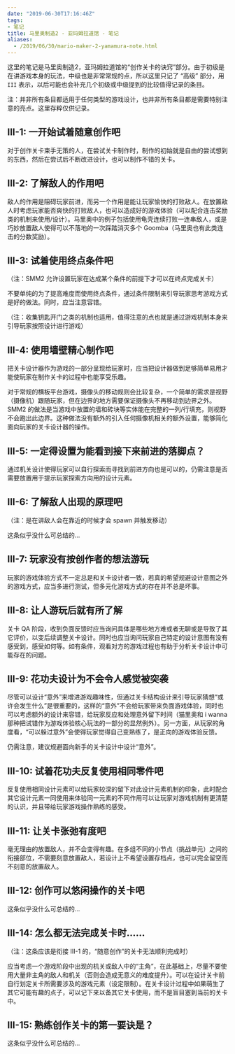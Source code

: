 ```yaml
---
date: "2019-06-30T17:16:46Z"
tags:
- 笔记
title: 马里奥制造2 - 亚玛姆拉道馆 - 笔记
aliases:
  - /2019/06/30/mario-maker-2-yamamura-note.html
---
```


这里的笔记是马里奥制造2，亚玛姆拉道馆的“创作关卡的诀窍”部分。由于初级是在讲游戏本身的玩法，中级也是非常常规的点，所以这里只记了 “高级” 部分，用 `III` 表示，以后可能也会补充几个初级或中级提到的比较值得记录的条目。

注：并非所有条目都适用于任何类型的游戏设计，也并非所有条目都是需要特别注意的亮点。这里存粹仅供记录。

## III-1: 一开始试着随意创作吧

对于创作关卡束手无策的人，在尝试关卡制作时，制作的初始就是自由的尝试想到的东西，然后在尝试后不断改进设计，也可以制作不错的关卡。

## III-2: 了解敌人的作用吧

敌人的作用是阻碍玩家前进，而另一个作用是能让玩家愉快的打败敌人。在放置敌人时考虑玩家能否爽快的打败敌人，也可以造成好的游戏体验（可以配合连击奖励类的机制来使用/设计）。马里奥中的例子包括使用龟壳连续打败一连串敌人，或是巧妙放置敌人使得可以不落地的一次踩踏消灭多个 Goomba（马里奥也有此类连击的分数奖励）。

## III-3: 试着使用终点条件吧

（注：SMM2 允许设置玩家在达成某个条件的前提下才可以在终点完成关卡）

不要单纯的为了提高难度而使用终点条件，通过条件限制来引导玩家思考游戏方式是好的做法。同时，应当注意容错。

（注：收集钥匙开门之类的机制也适用，值得注意的点也就是通过游戏机制本身来引导玩家按照设计进行游戏）

## III-4: 使用墙壁精心制作吧

把关卡设计器作为游戏的一部分呈现给玩家时，应当把设计器做到足够简单易用才能使玩家在制作关卡的过程中也能享受乐趣。

对于常规的横板平台游戏，摄像头的移动规则会比较复杂，一个简单的需求是视野（摄像机）跟随玩家，但在边界的地方需要保证摄像头不再移动到边界之外。SMM2 的做法是当游戏中放置的墙和砖块等实体能在完整的一列/行填充，则视野不会跑出此边界。这种做法没有额外的引入任何摄像机相关的额外设置，能够简化面向玩家的关卡设计器的操作。

## III-5: 一定得设置为能看到接下来前进的落脚点？

通过机关设计使得玩家可以自行探索而寻找到前进方向也是可以的，仍需注意是否需要放置用于提示玩家探索方向用的设计元素。

## III-6: 了解敌人出现的原理吧

（注：是在讲敌人会在靠近的时候才会 spawn 并触发移动）

这条似乎没什么可总结的...

## III-7: 玩家没有按创作者的想法游玩

玩家的游戏体验方式不一定总是和关卡设计者一致，若真的希望规避设计意图之外的游戏方式，应当多进行测试，但多元化游戏方式的存在并不总是坏事。

## III-8: 让人游玩后就有所了解

关卡 QA 阶段，收到负面反馈时应当询问具体是哪些地方难或者无聊或是导致了其它评价，以变后续调整关卡设计。同时也应当询问玩家自己特定的设计意图有没有感受到，感受如何等。如有条件，观看对方的游戏过程也有助于分析关卡设计中可能存在的问题。

## III-9: 花功夫设计为不会令人感觉被突袭

尽管可以设计“意外”来增进游戏趣味性，但通过关卡结构设计来引导玩家猜想“或许会发生什么”是很重要的，这样的“意外”不会给玩家带来负面游戏体验，同时也可以考虑额外的设计来容错，给玩家反应和处理意外留下时间（猫里奥和 i wanna 那种把试错作为游戏体验核心玩法的一部分的显然例外）。另一方面，从玩家的角度看，“可以躲过意外”会使得玩家觉得自己变熟练了，是正向的游戏体验反馈。

仍需注意，建议规避面向新手的关卡设计中设计“意外”。

## III-10: 试着花功夫反复使用相同零件吧

反复使用相同设计元素可以给玩家较深的留下对此设计元素机制的印象，此时配合其它设计元素一同使用来体验同一元素的不同作用可以让玩家对游戏机制有更清楚的认识，并且带给玩家游戏操作熟练的感受。

## III-11: 让关卡张弛有度吧

毫无理由的放置敌人，并不会变得有趣。在多组不同的小节点（挑战单元）之间的衔接部位，不需要刻意放置敌人，若设计上不希望设置存档点，也可以完全留空而不刻意的放置敌人。

## III-12: 创作可以悠闲操作的关卡吧

这条似乎没什么可总结的...

## III-14: 怎么都无法完成关卡时......

（注：这条应该是衔接 III-1 的，“随意创作”的关卡无法顺利完成时）

应当考虑一个游戏阶段中出现的机关或敌人中的“主角”，在此基础上，尽量不要使用大量非主角的敌人和机关（否则会造成无意义的难度提升）。可以在设计关卡前自行划定关卡所需要涉及的游戏元素（设定限制）。在关卡设计过程中如果萌生了其它可能有趣的点子，可以记下来以备其它关卡使用，而不是盲目塞到当前的关卡中。

## III-15: 熟练创作关卡的第一要诀是？

这条似乎没什么可总结的...